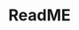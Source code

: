# ReadME

<!-- 1. Please ensure you have the correct AWS credentials configured as you have done earlier, then login to AWS ECR repository. Replace the following for the *Repository URI* as necessary which should reflect the correct *AWS Account ID*, *AWS Region*, and the name of the *Image Repository*. Also, it is good practice to tag the latest image to a specific version.

# ECR Login
aws ecr get-login-password --region us-east-1 | docker login --username AWS --password-stdin 012345678910.dkr.ecr.us-east-1.amazonaws.com

# Docker Build
~ REPOSITORY_URI=012345678910.dkr.ecr.us-east-1.amazonaws.com/jenkins-agent
~ docker build -t $REPOSITORY_URI:latest .

# Docker Tag
~ docker tag $REPOSITORY_URI:latest $REPOSITORY_URI:1.0

1. Finally, perform a docker push with the following command.

# Docker Push
~ docker push $REPOSITORY_URI:latest
~ docker push $REPOSITORY_URI:1.0 -->